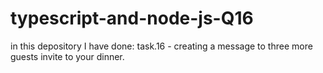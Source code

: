 # typescript-and-node-js-Q16
in this depository I have done: task.16 - creating a message to three more guests invite to your dinner.

